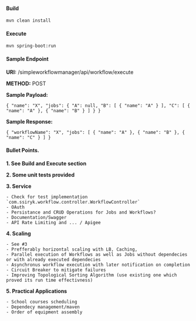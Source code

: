 #### Build

`mvn clean install`

#### Execute

`mvn spring-boot:run`

#### Sample Endpoint

**URI:** /simpleworkflowmanager/api/workflow/execute

**METHOD:** POST

**Sample Payload:** 

`{
    "name": "X",
    "jobs": {
        "A": null,
        "B": [
            {
                "name": "A"
            }
        ],
        "C": [
            {
                "name": "A"
            },
            {
                "name": "B"
            }
        ]
    }
}`

**Sample Response:**

`{
    "workflowName": "X",
    "jobs": [
        {
            "name": "A"
        },
        {
            "name": "B"
        },
        {
            "name": "C"
        }
    ]
}`

#### Bullet Points.

**1. See Build and Execute section**

**2. Some unit tests provided**

**3. Service** 

    - Check for test implementation `com.ssiryk.workflow.controller.WorkflowController`
	- OAuth
	- Persistance and CRUD Operations for Jobs and Workflows?
	- Documentation/Swagger 
	- API Rate Limiting and ... / Apigee
	
**4. Scaling**

	- See #3
	- Prefferably horizontal scaling with LB, Caching, 
	- Parallel execution of Workflows as well as Jobs without dependecies or with already executed dependecies
	- Asynchronus workflow execution with later notification on completion
	- Circuit Breaker to mitigate failures
	- Improving Topological Sorting Algorithm (use existing one which proved its run time effectivness)
	
**5. Practical Applications**

	- School courses scheduling
	- Dependecy management/maven
	- Order of equipment assembly
